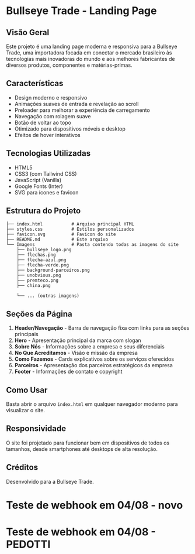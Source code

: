 # Bullseye Trade - Landing Page

## Visão Geral

Este projeto é uma landing page moderna e responsiva para a Bullseye Trade, uma importadora focada em conectar o mercado brasileiro às tecnologias mais inovadoras do mundo e aos melhores fabricantes de diversos produtos, componentes e matérias-primas.

## Características

- Design moderno e responsivo
- Animações suaves de entrada e revelação ao scroll
- Preloader para melhorar a experiência de carregamento
- Navegação com rolagem suave
- Botão de voltar ao topo
- Otimizado para dispositivos móveis e desktop
- Efeitos de hover interativos

## Tecnologias Utilizadas

- HTML5
- CSS3 (com Tailwind CSS)
- JavaScript (Vanilla)
- Google Fonts (Inter)
- SVG para ícones e favicon

## Estrutura do Projeto

```
├── index.html           # Arquivo principal HTML
├── styles.css           # Estilos personalizados
├── favicon.svg          # Favicon do site
├── README.md            # Este arquivo
└── Imagens              # Pasta contendo todas as imagens do site
    ├── bullseye_logo.png
    ├── flechas.png
    ├── flecha-azul.png
    ├── flecha-verde.png
    ├── background-parceiros.png
    ├── unobvious.png
    ├── premteco.png
    ├── china.png
    
    └── ... (outras imagens)
```

## Seções da Página

1. **Header/Navegação** - Barra de navegação fixa com links para as seções principais
2. **Hero** - Apresentação principal da marca com slogan
3. **Sobre Nós** - Informações sobre a empresa e seus diferenciais
4. **No Que Acreditamos** - Visão e missão da empresa
5. **Como Fazemos** - Cards explicativos sobre os serviços oferecidos
6. **Parceiros** - Apresentação dos parceiros estratégicos da empresa
7. **Footer** - Informações de contato e copyright

## Como Usar

Basta abrir o arquivo `index.html` em qualquer navegador moderno para visualizar o site.

## Responsividade

O site foi projetado para funcionar bem em dispositivos de todos os tamanhos, desde smartphones até desktops de alta resolução.

## Créditos

Desenvolvido para a Bullseye Trade.

# Teste de webhook em 04/08 - novo
# Teste de webhook em 04/08 - PEDOTTI